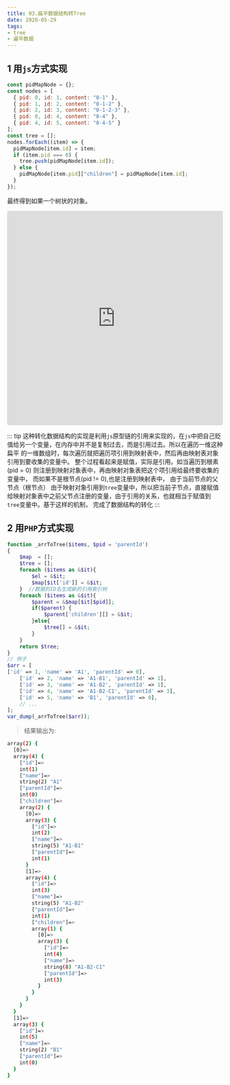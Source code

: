 ```yaml
---
title: 03.扁平数据结构转Tree
date: 2020-05-29
tags:
- tree
- 遍平数据
---
```


##  1 用`js`方式实现
```javascript
const pidMapNode = {};
const nodes = [
  { pid: 0, id: 1, content: "0-1" },
  { pid: 1, id: 2, content: "0-1-2" },
  { pid: 2, id: 3, content: "0-1-2-3" },
  { pid: 0, id: 4, content: "0-4" },
  { pid: 4, id: 5, content: "0-4-5" }
];
const tree = [];
nodes.forEach((item) => {
  pidMapNode[item.id] = item;
  if (item.pid === 0) {
    tree.push(pidMapNode[item.id]);
  } else {
    pidMapNode[item.pid]["children"] = pidMapNode[item.id];
  }
});
```
最终得到如果一个树状的对象。
<iframe
src="https://codesandbox.io/embed/notebook-script-demo-c82g1?hidenavigation=1&amp;autoresize=1&amp;fontsize=14&amp;module=%2Fsrc%2Fapp.controller.ts" 
style="width:100%;height:500px;border:0;border-radius:4px;overflow:hidden;" 
sandbox="allow-modals allow-forms allow-popups allow-scripts allow-same-origin"></iframe>

::: tip
这种转化数据结构的实现是利用`js`原型链的引用来实现的，在`js`中把自己贬值给另一个变量，在内存中并不是复制过去，而是引用过去。所以在遍历一维这种扁平
的一维数组时，每次遍历就把遍历项引用到映射表中，然后再由映射表对象引用到要收集的变量中。 整个过程看起来是赋值，实际是引用。如当遍历到根素(pid = 0)
则注册到映射对象表中，再由映射对象表把这个项引用给最终要收集的变量中， 而如果不是根节点(pid != 0),也是注册到映射表中， 由于当前节点的父节点（根节点）
由于映射对象引用到`tree`变量中，所以把当前子节点，直接赋值给映射对象表中之前父节点注册的变量，由于引用的关系，也就相当于赋值到`tree`变量中。基于这样的机制，
完成了数据结构的转化
:::

##  2 用`PHP`方式实现
``` php
function _arrToTree($items, $pid = 'parentId')
{
    $map  = [];
    $tree = [];
    foreach ($items as &$it){
        $el = &$it;
        $map[$it['id']] = &$it;
    }  //数据的ID名生成新的引用索引树
    foreach ($items as &$it){
        $parent = &$map[$it[$pid]];
        if($parent) {
            $parent['children'][] = &$it;
        }else{
            $tree[] = &$it;
        }
    }
    return $tree;
}
// 例子
$arr = [
['id' => 1, 'name' => 'A1', 'parentId' => 0],
    ['id' => 2, 'name' => 'A1-B1', 'parentId' => 1],
    ['id' => 3, 'name' => 'A1-B2', 'parentId' => 1],
    ['id' => 4, 'name' => 'A1-B2-C1', 'parentId' => 3],
    ['id' => 5, 'name' => 'B1', 'parentId' => 0],
    // ...
];
var_dump(_arrToTree($arr));
```
> 结果输出为: 
``` bash 
array(2) {
  [0]=>
  array(4) {
    ["id"]=>
    int(1)
    ["name"]=>
    string(2) "A1"
    ["parentId"]=>
    int(0)
    ["children"]=>
    array(2) {
      [0]=>
      array(3) {
        ["id"]=>
        int(2)
        ["name"]=>
        string(5) "A1-B1"
        ["parentId"]=>
        int(1)
      }
      [1]=>
      array(4) {
        ["id"]=>
        int(3)
        ["name"]=>
        string(5) "A1-B2"
        ["parentId"]=>
        int(1)
        ["children"]=>
        array(1) {
          [0]=>
          array(3) {
            ["id"]=>
            int(4)
            ["name"]=>
            string(8) "A1-B2-C1"
            ["parentId"]=>
            int(3)
          }
        }
      }
    }
  }
  [1]=>
  array(3) {
    ["id"]=>
    int(5)
    ["name"]=>
    string(2) "B1"
    ["parentId"]=>
    int(0)
  }
}
```
